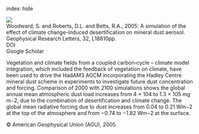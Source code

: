 index: hide

<div class="Citation">
    <div class="Citation-thumb CitationThumb-linked"  data-href="https://doi.org/10.1029/2005gl023482">
      <img src="https://static.claimspace.cloud/climate-study-static/refs/thumbs/7/Woodward_et_al_2005-thumb.png" />
    </div>

  <div class="Citation-body">
    <div class="Citation-text">Woodward, S. and Roberts, D.L. and Betts, R.A., 2005: A simulation of the effect of climate change-induced desertification on mineral dust aerosol. <span class="Article-journal">Geophysical Research Letters, </span><span class="Article-volume">32, </span>L18810pp.</div>
    <div class="Citation-links">
      <div class="CitationLink" data-href="https://doi.org/10.1029/2005gl023482">
        <div class="CitationLink-icon CitationLink-Doi"></div>
        <div class="CitationLink-text">DOI</div>
      </div>
      <div class="CitationLink" data-href="https://scholar.google.com/scholar?q=10.1029/2005gl023482">
        <div class="CitationLink-icon CitationLink-Scholar"></div>
        <div class="CitationLink-text">Google Scholar</div>
      </div>
    </div>
  </div>
</div>

Vegetation and climate fields from a coupled carbon‐cycle – climate model integration, which included the feedback of vegetation on climate, have been used to drive the HadAM3 AGCM incorporating the Hadley Centre mineral dust scheme in experiments to investigate future dust concentration and forcing. Comparison of 2000 with 2100 simulations shows the global annual mean atmospheric dust load increases from 4 × 104 to 1.3 × 105 mg m−2, due to the combination of desertification and climate change. The global mean radiative forcing due to dust increases from 0.04 to 0.21 Wm−2 at the top of the atmosphere and from −0.74 to −1.82 Wm−2 at the surface.

<div class="Citation-copy">
&copy; American Geophysical Union (AGU), 2005
</div>